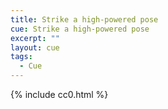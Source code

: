 ```yaml
---
title: Strike a high-powered pose
cue: Strike a high-powered pose
excerpt: ""
layout: cue
tags:
  - Cue
---
```


{% include cc0.html %}
